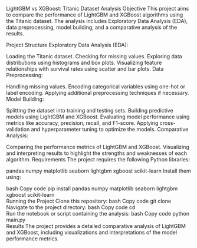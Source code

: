 LightGBM vs XGBoost: Titanic Dataset Analysis
Objective
This project aims to compare the performance of LightGBM and XGBoost algorithms using the Titanic dataset. The analysis includes Exploratory Data Analysis (EDA), data preprocessing, model building, and a comparative analysis of the results.

Project Structure
Exploratory Data Analysis (EDA):

Loading the Titanic dataset.
Checking for missing values.
Exploring data distributions using histograms and box plots.
Visualizing feature relationships with survival rates using scatter and bar plots.
Data Preprocessing:

Handling missing values.
Encoding categorical variables using one-hot or label encoding.
Applying additional preprocessing techniques if necessary.
Model Building:

Splitting the dataset into training and testing sets.
Building predictive models using LightGBM and XGBoost.
Evaluating model performance using metrics like accuracy, precision, recall, and F1-score.
Applying cross-validation and hyperparameter tuning to optimize the models.
Comparative Analysis:

Comparing the performance metrics of LightGBM and XGBoost.
Visualizing and interpreting results to highlight the strengths and weaknesses of each algorithm.
Requirements
The project requires the following Python libraries:

pandas
numpy
matplotlib
seaborn
lightgbm
xgboost
scikit-learn
Install them using:

bash
Copy code
pip install pandas numpy matplotlib seaborn lightgbm xgboost scikit-learn  
Running the Project
Clone this repository:
bash
Copy code
git clone <repository-url>  
Navigate to the project directory:
bash
Copy code
cd <repository-folder>  
Run the notebook or script containing the analysis:
bash
Copy code
python main.py  
Results
The project provides a detailed comparative analysis of LightGBM and XGBoost, including visualizations and interpretations of the model performance metrics.
